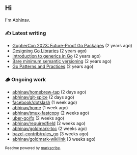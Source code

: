 ## Hi

I'm Abhinav.

### ✍️ Latest writing


- [GopherCon 2023: Future-Proof Go Packages](https://abhinavg.net/2023/09/27/future-proof-packages/) (2 years ago)
- [Designing Go Libraries](https://abhinavg.net/2022/12/06/designing-go-libraries/) (2 years ago)
- [Introduction to generics in Go](https://abhinavg.net/2022/11/23/generics-intro/) (2 years ago)
- [Bare minimum semantic versioning](https://abhinavg.net/2022/11/07/semver/) (2 years ago)
- [Go Patterns and Practices](https://abhinavg.net/2022/09/19/go-patterns-and-practices-talk/) (2 years ago)

### 🪵 Ongoing work


- [abhinav/homebrew-tap](https://github.com/abhinav/homebrew-tap) (2 days ago)
- [abhinav/git-spice](https://github.com/abhinav/git-spice) (2 days ago)
- [facebook/dotslash](https://github.com/facebook/dotslash) (1 week ago)
- [abhinav/home](https://github.com/abhinav/home) (1 week ago)
- [abhinav/tmux-fastcopy](https://github.com/abhinav/tmux-fastcopy) (2 weeks ago)
- [uber-go/fx](https://github.com/uber-go/fx) (2 weeks ago)
- [abhinav/requiredfield](https://github.com/abhinav/requiredfield) (2 weeks ago)
- [abhinav/goldmark-toc](https://github.com/abhinav/goldmark-toc) (2 weeks ago)
- [bazel-contrib/rules_go](https://github.com/bazel-contrib/rules_go) (3 weeks ago)
- [abhinav/goldmark-wikilink](https://github.com/abhinav/goldmark-wikilink) (3 weeks ago)

<sub>Readme powered by [markscribe](https://github.com/muesli/markscribe).</sub>
